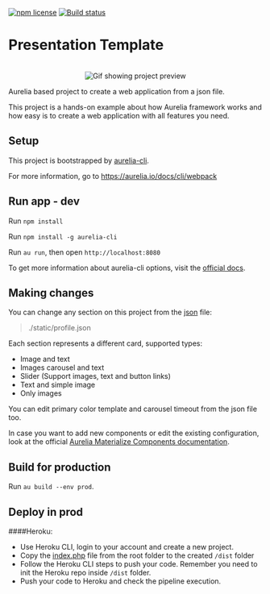 [![npm license](https://img.shields.io/npm/l/common-tags.svg?style=flat-square)](https://github.com/declandewet/common-tags/blob/master/license.md) 
 [![Build status](https://ci.appveyor.com/api/projects/status/75eiommx0llt3sgd?svg=true)](https://ci.appveyor.com/project/declandewet/common-tags) 
# Presentation Template

<p align="center">
  <br>
   <img src="https://drive.google.com/file/d/1JjDVGDeQKnXWPe6DmRdhP-u8WOsEUl7C/view?usp=sharing" alt="Gif showing project preview" title="GIF" />
  <br>
</p>

Aurelia based project to create a web application from a json file.

This project is a hands-on example about how Aurelia framework works and how easy is to create a web application
with all features you need.

## Setup

This project is bootstrapped by [aurelia-cli](https://github.com/aurelia/cli).

For more information, go to https://aurelia.io/docs/cli/webpack

## Run app - dev
Run `npm install`

Run `npm install -g aurelia-cli`

Run `au run`, then open `http://localhost:8080`

To get more information about aurelia-cli options, visit the [official docs](https://aurelia.io/docs/cli/basics/).

## Making changes
You can change any section on this project from the [json](./static/profile.json) file:
> ./static/profile.json

Each section represents a different card, supported types:

- Image and text
- Images carousel and text
- Slider (Support images, text and button links)
- Text and simple image
- Only images

You can edit primary color template and carousel timeout from the json file too.

In case you want to add new components or edit the existing configuration, look at the 
official [Aurelia Materialize Components documentation](https://aurelia-ui-toolkits.github.io/demo-materialize/).
 

## Build for production

Run `au build --env prod`.

## Deploy in prod
####Heroku:
- Use Heroku CLI, login to your account and create a new project.
- Copy the [index.php](./index.php) file from the root folder to the created `/dist` folder
- Follow the Heroku CLI steps to push your code. Remember you need to init the Heroku repo inside `/dist` folder.
- Push your code to Heroku and check the pipeline execution.

